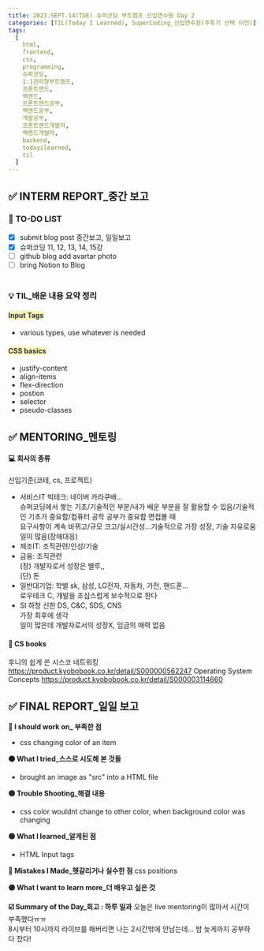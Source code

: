 ```yaml
---
title: 2023.SEPT.14(TUE) 슈퍼코딩 부트캠프 신입연수원 Day 2
categories: [TIL(Today I Learned), SuperCoding_신입연수원(주특기 선택 이전)]
tags:
  [
    html,
    frontend,
    css,
    programming,
    슈퍼코딩,
    1:1관리형부트캠프,
    프론트엔드,
    백엔드,
    프론트엔드공부,
    백엔드공부,
    개발공부,
    프론트엔드개발자,
    백엔드개발자,
    backend,
    todayilearned,
    til
  ]
---
```


## ✅ INTERM REPORT\_중간 보고

### 📌 **TO-DO LIST**

- [x] submit blog post 중간보고, 일일보고
- [x] 슈퍼코딩 11, 12, 13, 14, 15강
- [ ] github blog add avartar photo
- [ ] bring Notion to Blog
      <br>
      <br>

### 💡 **TIL\_배운 내용 요약 정리**

#### <span style= "color: #2D3748; background-color:#fff5b1;">Input Tags</span>

- various types, use whatever is needed

#### <span style= "color: #2D3748; background-color:#fff5b1;">CSS basics</span>

- justify-content
- align-items
- flex-direction
- postion
- selector
- pseudo-classes

## ✅ MENTORING\_멘토링

#### 💻 회사의 종류

신입기준(코테, cs, 프로젝트)

- 서비스IT 빅테크: 네이버 카라쿠배...  
  슈퍼코딩에서 쌓는 기초/기술적인 부분/내가 배운 부분을 잘 활용할 수 있음/기술적인 기초가 중요함/컴퓨터 공학 공부가 중요함 면접볼 때  
  요구사항이 계속 바뀌고/규모 크고/실시간성...기술적으로 가장 성장, 기술 자유로움  
  일이 많음(장애대응)
- 제조IT: 조직관련/인성/기술
- 금융: 조직관련  
  (장) 개발자로서 성장은 별루,,  
  (단) 돈
- 일반대기업: 학벌 sk, 삼성, LG전자, 자동차, 가전, 핸드폰...  
  로우테크 C, 개발을 조심스럽게 보수적으로 한다
- SI 하청
  신한 DS, C&C, SDS, CNS  
   가장 최후에 생각  
   일이 많은데 개발자로서의 성장X, 임금의 매력 없음

#### 📕 CS books

후니의 쉽게 쓴 시스코 네트워킹
<https://product.kyobobook.co.kr/detail/S000000562247>
Operating System Concepts
<https://product.kyobobook.co.kr/detail/S000003114660>

## ✅ FINAL REPORT\_일일 보고

**🔴 I should work on\_ 부족한 점**

- css changing color of an item

**🟠 What I tried\_스스로 시도해 본 것들**

- brought an image as "src" into a HTML file

**🟡 Trouble Shooting\_해결 내용**

- css color wouldnt change to other color, when background color was changing

**🟢 What I learned\_알게된 점**

- HTML Input tags

**🔵 Mistakes I Made\_헷갈리거나 실수한 점**
css positions

**🟣 What I want to learn more\_더 배우고 싶은 것**

**☑️ Summary of the Day\_회고 : 하루 일과**
오늘은 live mentoring이 많아서 시간이 부족했다ㅠㅠ <br>
8시부터 10시까지 라이브를 해버리면 나는 2시간밖에 안남는데...
밤 늦게까지 공부하다 잤다!
